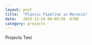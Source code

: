 ```yaml
---
layout: post
title:  "Plastic Pipeline in Morocco"
date:   2018-12-24 00:09:50 -0700
category: projects
---
```


Projects Test
